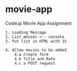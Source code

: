 # movie-app
Codeup Movie App Assignment 

	1. Loading Message
	2. List movies <-- console
	3. Put list in HTML with JS

	4. Allow movies to be added
		4.a Create form
		4.b Title and Rate
		4.c a POST request